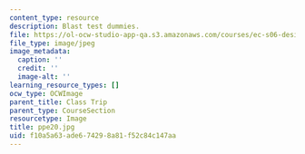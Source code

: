```yaml
---
content_type: resource
description: Blast test dummies.
file: https://ol-ocw-studio-app-qa.s3.amazonaws.com/courses/ec-s06-design-for-demining-spring-2007/f10a5a63ade674298a81f52c84c147aa_ppe20.jpg
file_type: image/jpeg
image_metadata:
  caption: ''
  credit: ''
  image-alt: ''
learning_resource_types: []
ocw_type: OCWImage
parent_title: Class Trip
parent_type: CourseSection
resourcetype: Image
title: ppe20.jpg
uid: f10a5a63-ade6-7429-8a81-f52c84c147aa
---
```

